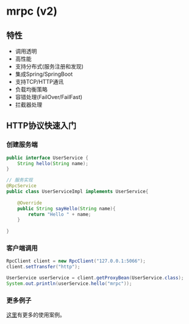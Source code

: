 # mrpc (v2)

## 特性

- 调用透明
- 高性能
- 支持分布式(服务注册和发现)
- 集成Spring/SpringBoot
- 支持TCP/HTTP通讯
- 负载均衡策略
- 容错处理(FailOver/FailFast)
- 拦截器处理

## HTTP协议快速入门

### 创建服务端

```java
public interface UserService {
    String hello(String name);
}

// 服务实现
@RpcService
public class UserServiceImpl implements UserService{
    
    @Override
    public String sayHello(String name){
        return "Hello " + name;
    }
    
}
```

### 客户端调用

```java
RpcClient client = new RpcClient("127.0.0.1:5066");
client.setTransfer("http");

UserService userService = client.getProxyBean(UserService.class);
System.out.println(userService.hello("mrpc"));
```

### 更多例子

[这里](/mrpc-demo)有更多的使用案例。